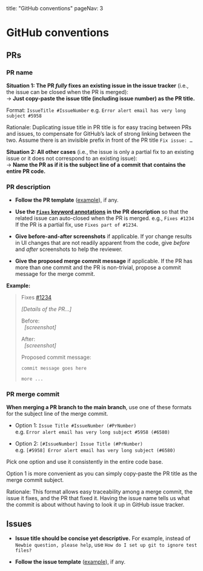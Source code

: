 <frontmatter>
  title: "GitHub conventions"
  pageNav: 3
</frontmatter>

# GitHub conventions


<!-- --------------------------------------------------------------------------------------------------------- -->

## PRs

### PR name

**Situation 1: The PR _fully_ fixes an existing issue in the issue tracker** (i.e., the issue can be closed when the PR is merged):<br>
→ **Just copy-paste the issue title (including issue number) as the PR title.**

Format: `IssueTitle #IssueNumber`
e.g. `Error alert email has very long subject #5958`

<box type="info" seamless>

Rationale: Duplicating issue title in PR title is for easy tracing between PRs and issues, to compensate for GitHub’s lack of strong linking between the two. Assume there is an invisible prefix in front of the PR title `Fix issue: …​`

</box>

**Situation 2: All other cases** (i.e., the issue is only a partial fix to an existing issue or it does not correspond to an existing issue):<br>
→ **Name the PR as if it is the subject line of a commit that contains the entire PR code.**

<panel header="{{ icon_embedding }} Conventions » Git » **Commit message subject**" minimized class="ml-4">

<include src="git.md#commit-message-subject-format" />
</panel>
<p/>

### PR description

* **Follow <tooltip content="when you submit a PR, GitHub will present you with some boilerplate content to tell you what details to include">the PR template</tooltip>** ([example](https://github.com/TEAMMATES/teammates/edit/master/.github/PULL_REQUEST_TEMPLATE.md)), if any.

* **Use the [`Fixes` keyword annotations](https://help.github.com/en/github/managing-your-work-on-github/linking-a-pull-request-to-an-issue) in the PR description** so that the related issue can auto-closed when the PR is merged.
  e.g., `Fixes #1234`<br>
 If the PR is a partial fix, use `Fixes part of #1234`.

* **Give before-and-after screenshots** if applicable. If yor change results in UI changes that are not readily apparent from the code, give _before_ and _after_ screenshots to help the reviewer.

* **Give the proposed merge commit message** if applicable. If the PR has more than one commit and the PR is non-trivial, propose a commit message for the merge commit.

<panel header="{{ icon_embedding }} Conventions » Git » **Commit message subject**" minimized add-class="ml-5">

<include src="git.md#commit-message-body-format" />
</panel>
<p/>

**Example:**
<blockquote class="ml-4">

Fixes [#1234]()

_[Details of the PR...]_

Before:<br>
&nbsp;&nbsp;_[screenshot]_

After:<br>
&nbsp;&nbsp;_[screenshot]_

Proposed commit message:
```{.no-line-numbers}
commit message goes here

more ...

```

</blockquote>

### PR merge commit

**When merging a PR branch to the main branch**, use one of these formats for the subject line of the merge commit.

* Option 1: `Issue Title #IssueNumber (#PrNumber)`<br>
  e.g. `Error alert email has very long subject #5958 (#6580)`

* Option 2: `[#IssueNumber] Issue Title (#PrNumber)`<br>
  e.g. `[#5958] Error alert email has very long subject (#6580)`

Pick one option and use it consistently in the entire code base.

<box type="tip" seamless>

Option 1 is more convenient as you can simply copy-paste the PR title as the merge commit subject.
</box>

<box type="info" seamless>

Rationale: This format allows easy traceability among a merge commit, the issue it fixes, and the PR that fixed it. Having the issue name tells us what the commit is about without having to look it up in GitHub issue tracker.
</box>

<!-- --------------------------------------------------------------------------------------------------------- -->

## Issues

* **Issue title should be concise yet descriptive.** For example, instead of `Newbie question, please help`, use `How do I set up git to ignore test files?`

* **Follow <tooltip content="when you submit an issue, GitHub will present you with some boilerplate content to tell you what details to include">the issue template</tooltip>** ([example](https://github.com/MarkBind/markbind/edit/master/.github/ISSUE_TEMPLATE/bug-report.md)), if any.
